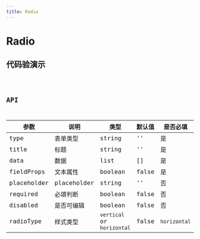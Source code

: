 ```yaml
---
title: Radio
---
```


# Radio

## 代码验演示

<code src="./demo/index.tsx" />

## API

|参数|说明|类型|默认值|是否必填|
|--|--|--|--|--|
|type|表单类型|string|''|是|
|title|标题|string|''|是|
|data|数据|list|[]|是|
|fieldProps|文本属性|boolean|false|是|
|placeholder|placeholder|string|''|否|
|required|必填判断|boolean|false|否|
|disabled|是否可编辑|boolean|false|否|
|radioType|样式类型|`vertical` or `horizontal`|false|`horizontal`|
